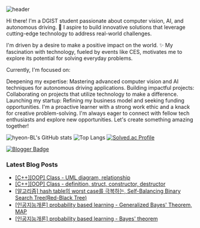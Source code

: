 ![header](https://capsule-render.vercel.app/api?type=wave&color=auto&height=300&section=header&text=Hyeon's%20Github&fontSize=90)

Hi there! I'm a DGIST student passionate about computer vision, AI, and autonomous driving. 🚗 I aspire to build innovative solutions that leverage cutting-edge technology to address real-world challenges.

I'm driven by a desire to make a positive impact on the world. ✨ My fascination with technology, fueled by events like CES, motivates me to explore its potential for solving everyday problems.

Currently, I'm focused on:

Deepening my expertise: Mastering advanced computer vision and AI techniques for autonomous driving applications.
Building impactful projects: Collaborating on projects that utilize technology to make a difference.
Launching my startup: Refining my business model and seeking funding opportunities.
I'm a proactive learner with a strong work ethic and a knack for creative problem-solving.  I'm always eager to connect with fellow tech enthusiasts and explore new opportunities. Let's create something amazing together!


![hyeon-BL's GitHub stats](https://github-readme-stats.vercel.app/api?username=hyeon-BL&show_icons=true&theme=radical)
![Top Langs](https://github-readme-stats.vercel.app/api/top-langs/?username=hyeon-BL&layout=compact&hide=Jupyter%20Notebook)
[![Solved.ac Profile](http://mazassumnida.wtf/api/generate_badge?boj=lhbj1115)](https://solved.ac/lhbj1115)



[![Blogger Badge](https://img.shields.io/badge/Tech%20Blog-555263?style=flat&logoColor=white)]("https://hyeondev.blogspot.com/)
### Latest Blog Posts

- [[C++][OOP] Class - UML diagram, relationship](https://hyeonb.blogspot.com/2024/10/coop-class-uml-diagram-relationship.html)
- [[C++][OOP] Class - definition, struct, constructor, destructor](https://hyeonb.blogspot.com/2024/10/coop-class-definition-struct.html)
- [[알고리즘] hash table의 worst case를 극복하는, Self-Balancing Binary Search Tree(Red-Black Tree)](https://hyeonb.blogspot.com/2024/10/hash-table-worst-case-self-balancing.html)
- [[인공지능개론] probability based learning - Generalized Bayes' Theorem, MAP](https://hyeonb.blogspot.com/2024/10/probability-based-learning-generalized.html)
- [[인공지능개론] probability based learning - Bayes' theorem](https://hyeonb.blogspot.com/2024/10/probability-based-learning-bayes-theorem.html)

